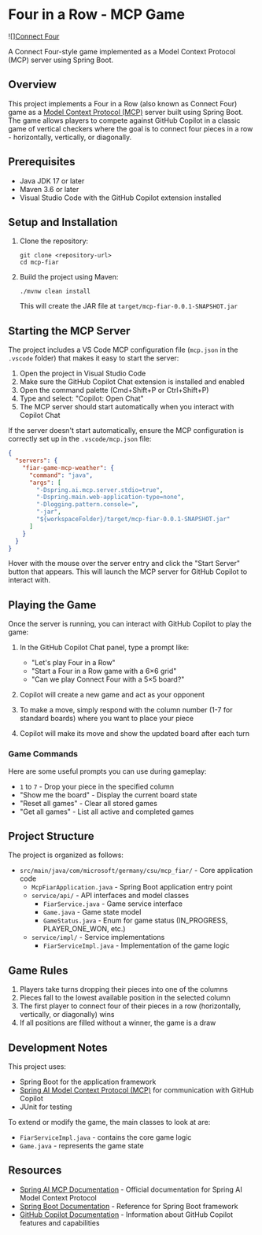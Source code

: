# Four in a Row - MCP Game

![][Connect Four](assets/octo_vs_duke.png)

A Connect Four-style game implemented as a Model Context Protocol (MCP) server using Spring Boot.

## Overview

This project implements a Four in a Row (also known as Connect Four) game as a [Model Context Protocol (MCP)](https://docs.spring.io/spring-ai-mcp/reference/spring-mcp.html) server built using Spring Boot. The game allows players to compete against GitHub Copilot in a classic game of vertical checkers where the goal is to connect four pieces in a row - horizontally, vertically, or diagonally.

## Prerequisites

- Java JDK 17 or later
- Maven 3.6 or later
- Visual Studio Code with the GitHub Copilot extension installed

## Setup and Installation

1. Clone the repository:
   ```
   git clone <repository-url>
   cd mcp-fiar
   ```

2. Build the project using Maven:
   ```
   ./mvnw clean install
   ```
   This will create the JAR file at `target/mcp-fiar-0.0.1-SNAPSHOT.jar`

## Starting the MCP Server

The project includes a VS Code MCP configuration file (`mcp.json` in the `.vscode` folder) that makes it easy to start the server:

1. Open the project in Visual Studio Code
2. Make sure the GitHub Copilot Chat extension is installed and enabled
3. Open the command palette (Cmd+Shift+P or Ctrl+Shift+P)
4. Type and select: "Copilot: Open Chat"
5. The MCP server should start automatically when you interact with Copilot Chat

If the server doesn't start automatically, ensure the MCP configuration is correctly set up in the `.vscode/mcp.json` file:

```json
{
  "servers": {
    "fiar-game-mcp-weather": {
      "command": "java",
      "args": [
        "-Dspring.ai.mcp.server.stdio=true",
        "-Dspring.main.web-application-type=none",
        "-Dlogging.pattern.console=",
        "-jar",
        "${workspaceFolder}/target/mcp-fiar-0.0.1-SNAPSHOT.jar"
      ]
    }
  }
}
```

Hover with the mouse over the server entry and click the "Start Server" button that appears. This will launch the MCP server for GitHub Copilot to interact with.

## Playing the Game

Once the server is running, you can interact with GitHub Copilot to play the game:

1. In the GitHub Copilot Chat panel, type a prompt like:
   - "Let's play Four in a Row"
   - "Start a Four in a Row game with a 6×6 grid"
   - "Can we play Connect Four with a 5×5 board?"

2. Copilot will create a new game and act as your opponent

3. To make a move, simply respond with the column number (1-7 for standard boards) where you want to place your piece

4. Copilot will make its move and show the updated board after each turn

### Game Commands

Here are some useful prompts you can use during gameplay:

- `1` to `7` - Drop your piece in the specified column
- "Show me the board" - Display the current board state
- "Reset all games" - Clear all stored games
- "Get all games" - List all active and completed games

## Project Structure

The project is organized as follows:

- `src/main/java/com/microsoft/germany/csu/mcp_fiar/` - Core application code
  - `McpFiarApplication.java` - Spring Boot application entry point
  - `service/api/` - API interfaces and model classes
    - `FiarService.java` - Game service interface
    - `Game.java` - Game state model
    - `GameStatus.java` - Enum for game status (IN_PROGRESS, PLAYER_ONE_WON, etc.)
  - `service/impl/` - Service implementations
    - `FiarServiceImpl.java` - Implementation of the game logic

## Game Rules

1. Players take turns dropping their pieces into one of the columns
2. Pieces fall to the lowest available position in the selected column
3. The first player to connect four of their pieces in a row (horizontally, vertically, or diagonally) wins
4. If all positions are filled without a winner, the game is a draw

## Development Notes

This project uses:
- Spring Boot for the application framework
- [Spring AI Model Context Protocol (MCP)](https://docs.spring.io/spring-ai-mcp/reference/spring-mcp.html) for communication with GitHub Copilot
- JUnit for testing

To extend or modify the game, the main classes to look at are:
- `FiarServiceImpl.java` - contains the core game logic
- `Game.java` - represents the game state

## Resources

- [Spring AI MCP Documentation](https://docs.spring.io/spring-ai-mcp/reference/spring-mcp.html) - Official documentation for Spring AI Model Context Protocol
- [Spring Boot Documentation](https://docs.spring.io/spring-boot/docs/current/reference/html/) - Reference for Spring Boot framework
- [GitHub Copilot Documentation](https://docs.github.com/en/copilot) - Information about GitHub Copilot features and capabilities
